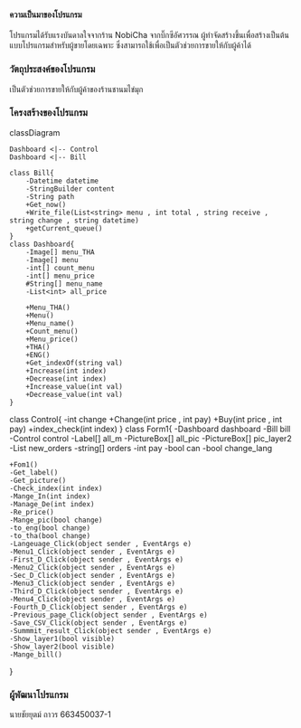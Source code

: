 #### ความเป็นมาของโปรแกรม
โปรแกรมได้รับแรงบันดาลใจจากร้าน NobiCha จากบิ๊กซีอัศวรรณ ผู้ทำจัดสร้างขึ้นเพื่อสร้างเป็นต้นแบบโปรแกรมสำหรับผู้ขายโดยเฉพาะ ซึ่งสามารถใช้เพื่อเป็นตัวช่วยการขายให้กับผู้ค้าได้

### วัตถุประสงค์ของโปรแกรม
เป็นตัวช่วยการขายให้กับผู้ค้าของร้านชานมไข่มุก

### โครงสร้างของโปรแกรม

classDiagram
    
    Dashboard <|-- Control
    Dashboard <|-- Bill
    
    class Bill{
        -Datetime datetime
        -StringBuilder content
        -String path 
        +Get_now()
        +Write_file(List<string> menu , int total , string receive , string change , string datetime)
        +getCurrent_queue()
    }
    class Dashboard{
        -Image[] menu_THA
        -Image[] menu
        -int[] count_menu
        -int[] menu_price
        #String[] menu_name
        -List<int> all_price

        +Menu_THA() 
        +Menu() 
        +Menu_name() 
        +Count_menu() 
        +Menu_price() 
        +THA() 
        +ENG() 
        +Get_indexOf(string val)    
        +Increase(int index) 
        +Decrease(int index)
        +Increase_value(int val)
        +Decrease_value(int val) 
    }
class Control{
    -int change
    +Change(int price , int pay) 
    +Buy(int price , int pay) 
    +index_check(int index) 
}
class Form1{
    -Dashboard dashboard
    -Bill bill
    -Control control
    -Label[] all_m
    -PictureBox[] all_pic
    -PictureBox[] pic_layer2
    -List<string> new_orders
    -string[] orders
    -int pay
    -bool can
    -bool change_lang

    +Fom1()
    -Get_label() 
    -Get_picture() 
    -Check_index(int index) 
    -Mange_In(int index) 
    -Manage_De(int index) 
    -Re_price() 
    -Mange_pic(bool change)
    -to_eng(bool change)
    -to_tha(bool change)
    -Langeuage_Click(object sender , EventArgs e) 
    -Menu1_Click(object sender , EventArgs e) 
    -First_D_Click(object sender , EventArgs e) 
    -Menu2_Click(object sender , EventArgs e) 
    -Sec_D_Click(object sender , EventArgs e) 
    -Menu3_Click(object sender , EventArgs e) 
    -Third_D_Click(object sender , EventArgs e) 
    -Menu4_Click(object sender , EventArgs e) 
    -Fourth_D_Click(object sender , EventArgs e) 
    -Previous_page_Click(object sender , EventArgs e) 
    -Save_CSV_Click(object sender , EventArgs e) 
    -Summmit_result_Click(object sender , EventArgs e) 
    -Show_layer1(bool visible) 
    -Show_layer2(bool visible) 
    -Mange_bill() 
} 

### ผู้พัฒนาโปรแกรม
นายชัยยุตม์ ถาวร 663450037-1